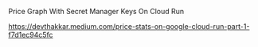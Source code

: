 Price Graph With Secret Manager Keys On Cloud Run

https://devthakkar.medium.com/price-stats-on-google-cloud-run-part-1-f7d1ec94c5fc
